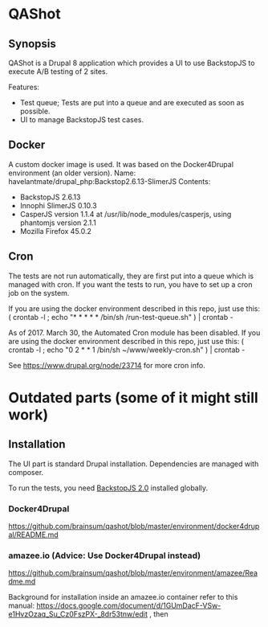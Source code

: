 # QAShot

## Synopsis

QAShot is a Drupal 8 application which provides a UI to use BackstopJS to execute A/B testing of 2 sites.

Features:
* Test queue; Tests are put into a queue and are executed as soon as possible.
* UI to manage BackstopJS test cases.

## Docker
A custom docker image is used. It was based on the Docker4Drupal environment (an older version).
Name: havelantmate/drupal_php:Backstop2.6.13-SlimerJS
Contents:
* BackstopJS 2.6.13
* Innophi SlimerJS 0.10.3
* CasperJS version 1.1.4 at /usr/lib/node_modules/casperjs, using phantomjs version 2.1.1
* Mozilla Firefox 45.0.2

## Cron
The tests are not run automatically, they are first put into a queue which is managed with cron.
If you want the tests to run, you have to set up a cron job on the system.

If you are using the docker environment described in this repo, just use this:
( crontab -l ; echo "* * * * * /bin/sh <path-to-project>/run-test-queue.sh" ) | crontab -

As of 2017. March 30, the Automated Cron module has been disabled.
If you are using the docker environment described in this repo, just use this:
( crontab -l ; echo "0 2 * * 1 /bin/sh ~/www/weekly-cron.sh" ) | crontab -

See https://www.drupal.org/node/23714 for more cron info.

# Outdated parts (some of it might still work)
## Installation

The UI part is standard Drupal installation. Dependencies are managed with composer.

To run the tests, you need [BackstopJS 2.0](https://github.com/garris/BackstopJS "BackstopJS Repository") installed globally. 

### Docker4Drupal
https://github.com/brainsum/qashot/blob/master/environment/docker4drupal/README.md
### amazee.io (Advice: Use Docker4Drupal instead)
https://github.com/brainsum/qashot/blob/master/environment/amazee/Readme.md

Background for installation inside an amazee.io container refer to this manual:
https://docs.google.com/document/d/1GUmDacF-VSw-e1HvzOzaq_Su_Cz0FszPX-_8dr53tnw/edit , then
